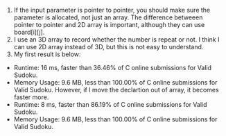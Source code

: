 1. If the input parameter is pointer to pointer, you should make sure the parameter is allocated, not just an array. The difference betweeen pointer to pointer and 2D array is important, although they can use board[i][j].
2. I use an 3D array to record whether the number is repeat or not. I think I can use 2D array instead of 3D, but this is not easy to understand.
3. My first result is below:
  - Runtime: 16 ms, faster than 36.46% of C online submissions for Valid Sudoku.
  - Memory Usage: 9.6 MB, less than 100.00% of C online submissions for Valid Sudoku.
  However, if I move the declartion out of array, it becomes faster more.
  - Runtime: 8 ms, faster than 86.19% of C online submissions for Valid Sudoku.
  - Memory Usage: 9.6 MB, less than 100.00% of C online submissions for Valid Sudoku.